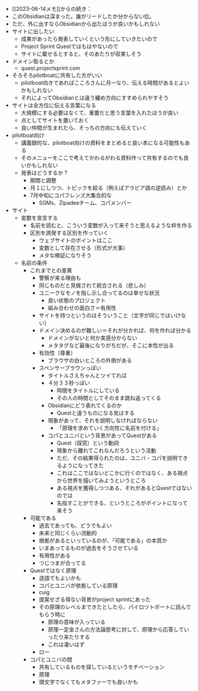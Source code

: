 * [[2023-06-14メモ]]からの続き：
* このObsidianは深まった。誰がリードしたか分からない位。
* ただ、外に出すならObsidianから出たほうが良いかもしれない
* サイトに出したい
	* 成果があったら発表していくという形にしていきたいので
	* Project Sprint Questではもはやないので
	* サイトに載せるとすると、そのあたりが収束しそう
* ドメイン取るとか
	* quest.projectsprint.com
* そろそろpilotboatに共有した方がいい
	* pilotboat向きであればこころさんに月一なり、伝える時間があるとよいかもしれない
	* それによってObsidianとは違う纏め方向にすすめられやすそう
* サイトは全方位に伝える言葉になる
	* 大規模にする必要はなくて、重要だと思う言葉を入れたほうが良い
	* 点としてサイトを置いておく
	* 良い仲間が生まれたら、そっちの方向にも伝えていく
* pilotboat向け
	* 講義録的な、pilotboat向けの資料をまとめると良い本になる可能性もある
	* そのメニューをここで考えてかわるがわる資料作って共有するのでも良いかもしれない
	* 発表はどうするか？
		* 期間と調整
		* 月１にしつつ、トピックを絞る（例えばアラビア語の逆読み）とか
		* 7月中旬にコパフレンズ大集合的な
			* SGMs、Zipadeeチーム、コパメンバー
* サイト
	* 変数を宣言する
		* 名前を読むと、こういう変数が入って来そうと思えるような枠を作る
		* 区別を誘発する区別を作っていく
			* ウェブサイトのポイントはここ
			* 変数として存在させる（形式が大事）
			* メタな検証になりそう
	* 名前の条件
		* これまでとの差異
			* 警察が来る理由も
			* 同じものだと見做されて統合される（悲しみ）
			* ユニークなモノを指し示し合ってるのは幸せな状況
				* 良い状態のプロジェクト
				* 組み合わせの面白さ＝有用性
			* サイトを持つというのはそういうこと（文字が同じではいけない）
			* ドメイン決めるのが難しい＝それが分かれば、何を作れば分かる
				* ドメインがないと何か実感分からない
				* メタタグなど最後になりがちだが、そこに本性が出る
			* 有効性（尊重）
				* ブラウザの白いところの外側がある
			* スペンサーブラウンっぽい
				* タイトルさえちゃんとツイてれば
				* ４分３３秒っぽい
					* 時間をタイトルにしている
					* その人の時間としてそのまま跳ね返ってくる
				* Obsidianにどう表れてくるのか
					* Questと違うものになる気はする
				* 現象があって、それを説明しなければならない
					* 「原理を求めていく方向性に名前を付ける」
				* コパとユニバという背景があってQuestがある
					* Quest（探究）という動詞
					* 現象から離れてこれなんだろうという活動
					* ただ、その結果得られたのは、ユニバ・コパを説明できるようになってきた
					* これはここではないどこかに行くのではなく、ある視点から世界を描いてみようというところ
					* ある視点を獲得しつつある、それがあるとQuestではないのでは
					* 名指すことができる、というところがポイントになって来そう
		* 可能である
			* 過去であっても、どうでもよい
			* 未来と同じくらい流動的
			* 根拠があるといっているのが、「可能である」の本質か
			* いまあってるものが過去をそうさせている
			* 有用性がある
			* つじつまが合ってる
		* Questではなく原理
			* 造語でもよいかも
			* コパとユニバが依拠している原理
			* cuig
			* 提案せざる得ない背景がproject sprintにあった
			* その原理のレベルまできたとしたら、パイロツトボートに読んでもらう時に
				* 原理の意味が入っている
				* 原理ー定金さんの方法論思考に対して、原理から応答していったり来たりする
				* これは凄いはず
			* ロー
		* コパとユニバの間
			* 共有しているものを探しているというモチベーション
			* 原理
			* 頭文字でなくてもメタファーでも良いかも 
